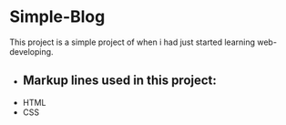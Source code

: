 # Simple-Blog
  This project is a simple project of when i had just started learning web-developing.
- ## Markup lines used in this project:
- HTML
- CSS
